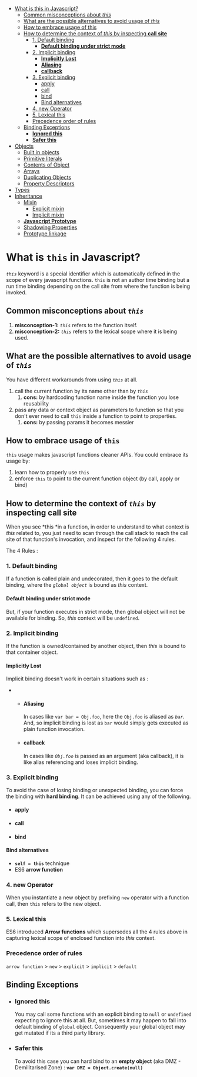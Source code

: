    * [What is this in Javascript?](README.md#what-is-this-in-javascript)
      * [Common misconceptions about <em>this</em>](README.md#common-misconceptions-about-this)
      * [What are the possible alternatives to avoid usage of <em>this</em>](README.md#what-are-the-possible-alternatives-to-avoid-usage-of-this)
      * [How to embrace usage of this](README.md#how-to-embrace-usage-of-this)
      * [How to determine the context of <em>this</em> by inspecting <strong>call site</strong>](README.md#how-to-determine-the-context-ofthis-by-inspecting-call-site)
         * [1. Default binding](README.md#1default-binding)
            * [<strong>Default binding under strict mode</strong>](README.md#default-binding-under-strict-mode)
         * [2. Implicit binding](README.md#2-implicit-binding)
            * [<strong>Implicitly Lost</strong>](README.md#implicitly-lost)
            * [<strong>Aliasing</strong>](README.md#aliasing)
            * [<strong>callback</strong>](README.md#callback)
         * [3. Explicit binding](README.md#3-explicit-binding)
            * [apply](README.md#apply)
            * [call](README.md#call)
            * [bind](README.md#bind)
            * [Bind alternatives](README.md#bind-alternatives)
         * [4. new Operator](README.md#4-new-operator)
         * [5. Lexical this](README.md#5-lexical-this)
         * [Precedence order of rules](README.md#precedence-order-of-rules)
      * [Binding Exceptions](README.md#binding-exceptions)
         * [<strong>Ignored this</strong>](README.md#ignored-this)
         * [<strong>Safer this</strong>](README.md#safer-this)
   * [Objects](README.md#objects)
      * [Built in objects](README.md#built-in-objects)
      * [Primitive literals](README.md#primitive-literals)
      * [Contents of Object](README.md#contents-of-object)
      * [Arrays](README.md#arrays)
      * [Duplicating Objects](README.md#duplicating-objects)
      * [Property Descriptors](README.md#property-descriptors)
   * [Types](README.md#types)
   * [Inheritance](README.md#inheritance)
      * [Mixin](README.md#mixin)
         * [Explicit mixin ](README.md#explicit-mixin)
         * [Implicit mixin ](README.md#implicit-mixin)
      * [<strong>Javascript Prototype</strong>](README.md#javascript-prototype)
      * [Shadowing Properties](README.md#shadowing-properties)
      * [Prototype linkage](README.md#prototype-linkage)

# What is `this` in Javascript?

*`this`* keyword is a special identifier which is automatically defined
in the scope of every javascript functions. `this` is not an author time
binding but a run time binding depending on the call site from where the
function is being invoked. 

## Common misconceptions about *`this`*

1.  **misconception-1:** *`this`* refers to the function itself.
2.  **misconception-2:** *`this`* refers to the lexical scope where it
    is being used.

## What are the possible alternatives to avoid usage of *`this`*

You have different workarounds from using *`this`* at all.

1.  call the current function by its name other than by *`this`*
    1.  **cons:** by hardcoding function name inside the function you
        lose reusability
2.  pass any data or context object as parameters to function so that
    you don't ever need to call `this` inside a function to point to
    properties.
    1.  **cons:** by passing params it becomes messier

## How to embrace usage of `this`

`this` usage makes javascript functions cleaner APIs. You could embrace
its usage by:

1.  learn how to properly use `this`
2.  enforce `this` to point to the current function object (by call,
    apply or bind) 

## How to determine the context of *`this`* by inspecting **call site**

When you see *this *in a function, in order to understand to what
context is *this* related to, you just need to scan through the call
stack to reach the call site of that function's invocation, and inspect
for the following 4 rules.

The 4 Rules :

### 1. Default binding

If a function is called plain and undecorated, then it goes to the
default binding, where the *`global object`* is bound as *this* context.

#### **Default binding under strict mode**

But, if your function executes in strict
mode, then global object will not be available for binding. So,
*this* context will be `undefined`.

### 2. Implicit binding

If the function is owned/contained by another object, then *this* is
bound to that container object.

#### **Implicitly Lost**

Implicit binding doesn't work in certain situations such as :

-   -   #### **Aliasing**

        In cases like `var bar = Obj.foo`, here the `Obj.foo` is aliased
        as *`bar`*. And, so implicit binding is lost as `bar` would
        simply gets executed as plain function invocation.

    -   #### **callback**

        In cases like *`Obj.foo`* is passed as an argument (aka
        callback), it is like alias referencing and loses implicit
        binding.

### 3. Explicit binding

To avoid the case of losing binding or unexpected binding, you can force
the binding with **hard binding**. It can be achieved using any of the
following.

- #### apply
- #### call
- #### bind

#### Bind alternatives
- **`self = this`** technique
- ES6 **arrow function**

### 4. new Operator

When you instantiate a new object by prefixing `new` operator with a
function call, then `this` refers to the new object.

### 5. Lexical this

ES6 introduced **Arrow functions** which supersedes all the 4 rules
above in capturing lexical scope of enclosed function into *this*
context.

### Precedence order of rules

`arrow function` > `new` > `explicit` > `implicit` > `default`

## Binding Exceptions

- ### **Ignored this**

    You may call some functions with an explicit binding
    to `null` or `undefined` expecting to ignore this at all. But,
    sometimes it may happen to fall into default binding
    of `global` object. Consequently your global object may get mutated
    if its a third party library. 

-   ### **Safer this**

    To avoid this case you can hard bind to an **empty object** (aka
    DMZ - Demilitarised Zone) : **`var DMZ = Object.create(null)`**


